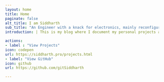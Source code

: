 ```yaml
---
layout: home
title: Home
paginate: false
alt_title: I am Siddharth
sub_title: "An Engineer with a knack for electronics, mainly reconfigurable hardware"
introduction: | This is my blog where I document my personal projects and other technical know-hows.

actions:  
- label : "View Projects"
icon: codepen
url: https://siddharth.pro/projects.html
- label: "View GitHub"  
icon: github
url: https://github.com/gitSiddharth

---
```


